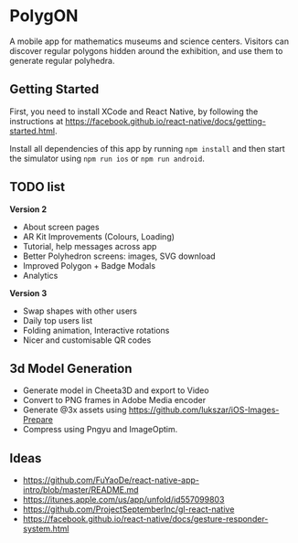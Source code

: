 # PolygON

A mobile app for mathematics museums and science centers. Visitors can discover
regular polygons hidden around the exhibition, and use them to generate regular
polyhedra.


## Getting Started

First, you need to install XCode and React Native, by following the instructions
at https://facebook.github.io/react-native/docs/getting-started.html.

Install all dependencies of this app by running `npm install` and then start
the simulator using `npm run ios` or `npm run android`.


## TODO list

__Version 2__
* About screen pages
* AR Kit Improvements (Colours, Loading)
* Tutorial, help messages across app
* Better Polyhedron screens: images, SVG download
* Improved Polygon + Badge Modals
* Analytics

__Version 3__
* Swap shapes with other users
* Daily top users list
* Folding animation, Interactive rotations
* Nicer and customisable QR codes


## 3d Model Generation

* Generate model in Cheeta3D and export to Video
* Convert to PNG frames in Adobe Media encoder
* Generate @3x assets using https://github.com/lukszar/iOS-Images-Prepare
* Compress using Pngyu and ImageOptim.


## Ideas

* https://github.com/FuYaoDe/react-native-app-intro/blob/master/README.md
* https://itunes.apple.com/us/app/unfold/id557099803
* https://github.com/ProjectSeptemberInc/gl-react-native
* https://facebook.github.io/react-native/docs/gesture-responder-system.html
